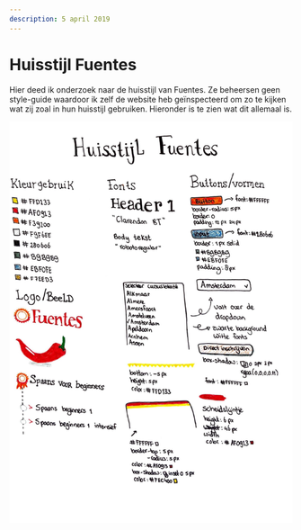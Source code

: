 ```yaml
---
description: 5 april 2019
---
```


# Huisstijl Fuentes

Hier deed ik onderzoek naar de huisstijl van Fuentes. Ze beheersen geen style-guide waardoor ik zelf de website heb geïnspecteerd om zo te kijken wat zij zoal in hun huisstijl gebruiken. Hieronder is te zien wat dit allemaal is.

![](../../.gitbook/assets/scan-10-abr-2019-1-1.jpg)

